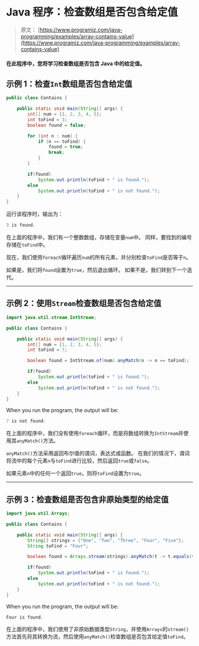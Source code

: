 # Java 程序：检查数组是否包含给定值

> 原文： [https://www.programiz.com/java-programming/examples/array-contains-value](https://www.programiz.com/java-programming/examples/array-contains-value)

#### 在此程序中，您将学习检查数组是否包含 Java 中的给定值。

## 示例 1：检查`Int`数组是否包含给定值

```java
public class Contains {

    public static void main(String[] args) {
        int[] num = {1, 2, 3, 4, 5};
        int toFind = 3;
        boolean found = false;

        for (int n : num) {
            if (n == toFind) {
                found = true;
                break;
            }
        }

        if(found)
            System.out.println(toFind + " is found.");
        else
            System.out.println(toFind + " is not found.");
    }
}
```

运行该程序时，输出为：

```java
3 is found.
```

在上面的程序中，我们有一个整数数组，存储在变量`num`中。 同样，要找到的编号存储在`toFind`中。

现在，我们使用`foreach`循环遍历`num`的所有元素，并分别检查`toFind`是否等于`n`。

如果是，我们将`found`设置为`true`，然后退出循环。 如果不是，我们转到下一个迭代。

* * *

## 示例 2：使用`Stream`检查数组是否包含给定值

```java
import java.util.stream.IntStream;

public class Contains {

    public static void main(String[] args) {
        int[] num = {1, 2, 3, 4, 5};
        int toFind = 7;

        boolean found = IntStream.of(num).anyMatch(n -> n == toFind);

        if(found)
            System.out.println(toFind + " is found.");
        else
            System.out.println(toFind + " is not found.");
    }
}
```

When you run the program, the output will be:

```java
7 is not found.
```

在上面的程序中，我们没有使用`foreach`循环，而是将数组转换为`IntStream`并使用其`anyMatch()`方法。

`anyMatch()`方法采用返回布尔值的谓词，表达式或函数。 在我们的情况下，谓词将流中的每个元素`n`与`toFind`进行比较，然后返回`true`或`false`。

如果元素`n`中的任何一个返回`true`，则将`toFind`设置为`true`。

* * *

## 示例 3：检查数组是否包含非原始类型的给定值

```java
import java.util.Arrays;

public class Contains {

    public static void main(String[] args) {
        String[] strings = {"One", "Two", "Three", "Four", "Five"};
        String toFind = "Four";

        boolean found = Arrays.stream(strings).anyMatch(t -> t.equals(toFind));

        if(found)
            System.out.println(toFind + " is found.");
        else
            System.out.println(toFind + " is not found.");
    }
}
```

When you run the program, the output will be:

```java
Four is found.
```

在上面的程序中，我们使用了非原始数据类型`String`，并使用`Arrays`的`stream()`方法首先将其转换为流，然后使用`anyMatch()`检查数组是否包含给定值`toFind`。